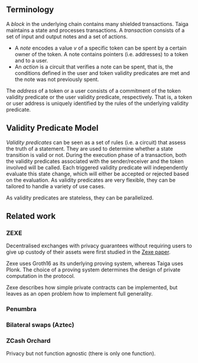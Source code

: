
## Terminology

A *block* in the underlying chain contains many shielded transactions. Taiga maintains a state and processes transactions. A *transaction* consists of a set of input and output notes and a set of actions. 
- A *note* encodes a value $v$ of a specific token can be spent by a certain owner of the token. A note contains pointers (i.e. addresses) to a token and to a user.
- An *action* is a circuit that verifies a note can be spent, that is, the conditions defined in the user and token validity predicates are met and the note was not previously spent.

The *address* of a token or a user consists of a commitment of the token validity predicate or the user validity predicate, respectively. That is, a token or user address is uniquely identified by the rules of the underlying validity predicate.

## Validity Predicate Model

*Validity predicates* can be seen as a set of rules (i.e. a circuit) that assess the truth of a statement. They are used to determine whether a state transition is valid or not. During the execution phase of a transaction, both the validity predicates associated with the sender/receiver and the token involved will be called. Each triggered validity predicate will independently evaluate this state change, which will either be accepted or rejected based on the evaluation. As validity predicates are very flexible, they can be tailored to handle a variety of use cases.

As validity predicates are stateless, they can be parallelized.

## Related work

### ZEXE

Decentralised exchanges with privacy guarantees without requiring users to give up custody of their assets were first studied in the [Zexe paper](https://eprint.iacr.org/2018/962.pdf).

Zexe uses Groth16 as its underlying proving system, whereas Taiga uses Plonk. The choice of a proving system determines the design of private computation in the protocol.

Zexe describes how simple private contracts can be implemented, but leaves as an open problem how to implement full generality.

### Penumbra

### Bilateral swaps (Aztec)

### ZCash Orchard

Privacy but not function agnostic (there is only one function).